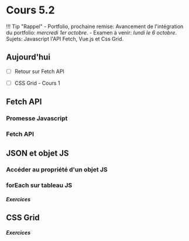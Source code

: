 # Cours 5.2
<!-- merc. 24 sept. -->

!!! Tip "Rappel"
    - Portfolio, prochaine remise: Avancement de l'intégration du portfolio: *mercredi 1er octobre*.
    - Examen à venir: *lundi le 6 octobre*. Sujets: Javascript l'API Fetch, Vue.js et Css Grid.

## Aujourd'hui

- [ ] Retour sur Fetch API
- [ ] CSS Grid - Cours 1


## Fetch API

### Promesse Javascript

### Fetch API

## JSON et objet JS

### Accéder au propriété d'un objet JS

### forEach sur tableau JS

##### Exercices



## CSS Grid

##### Exercices

